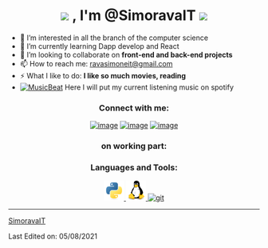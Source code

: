 <h1 align="center"> <img height="65" src="https://emoji.gg/assets/emoji/1110-golden-greeting.gif">  , I'm @SimoravaIT <img height="35" src="https://emoji.gg/assets/emoji/3776-old-computer.png"></h1>

- 👀 I’m interested in all the branch of the computer science
- 🌱 I’m currently learning Dapp develop and React  
- 👯 I’m looking to collaborate on **front-end and back-end projects**
- 📫 How to reach me: ravasimoneit@gmail.com
- ⚡ What I like to do: **I like so much movies, reading**
- <a href="https://emoji.gg/emoji/7670-musicbeat"><img src="https://emoji.gg/assets/emoji/7670-musicbeat.gif" width="16px" height="16px" alt="MusicBeat"></a> Here I will put my current listening music on spotify

<h3 align="center">Connect with me:</h3>
<div align="center">

[![image](https://img.shields.io/badge/LinkedIn-0077B5?style=for-the-badge&logo=linkedin&logoColor=white)](https://www.linkedin.com/in/ravasimone/)
[![image](https://img.shields.io/badge/Instagram-E4405F?style=for-the-badge&logo=instagram&logoColor=white)](https://www.instagram.com/simorava/?hl=it)
[![image](https://img.shields.io/badge/Gmail-D14836?style=for-the-badge&logo=gmail&logoColor=white)](mailto:ravasimoneit@gmail.com)
  
</div>

<h3 align="center">on working part:</h3>
<h3 align="center">Languages and Tools:</h3>

<p align="center"> 

  <a href="https://www.python.org" target="_blank"> 
    <img src="https://raw.githubusercontent.com/devicons/devicon/master/icons/python/python-original.svg" alt="python" width="40" height="40"/> 
      </a> 
  <a href="https://www.linux.org/" target="_blank"> 
    <img src="https://raw.githubusercontent.com/devicons/devicon/master/icons/linux/linux-original.svg" alt="linux" width="40" height="40"/> 
  </a> 
  <a href="https://git-scm.com/" target="_blank"> 
    <img src="https://www.vectorlogo.zone/logos/git-scm/git-scm-icon.svg" alt="git" width="40" height="40"/> 
  </a>
</p>

------

[SimoravaIT](https://github.com/SimoravaIT)

Last Edited on: 05/08/2021
<!---
SimoravaIT/SimoravaIT is a ✨ special ✨ repository because its `README.md` (this file) appears on your GitHub profile.
You can click the Preview link to take a look at your changes.
--->
